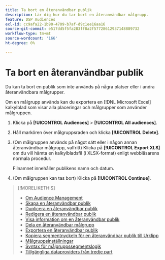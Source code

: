 ```yaml
---
title: Ta bort en återanvändbar publik
description: Lär dig hur du tar bort en återanvändbar målgrupp.
feature: DSP Audiences
exl-id: cc9afa22-1b90-4709-b7af-d9c1ee16aa16
source-git-commit: e517dd5f5fa283ff8a2f57728612937148889732
workflow-type: tm+mt
source-wordcount: '166'
ht-degree: 0%

---
```


# Ta bort en återanvändbar publik

Du kan ta bort en publik som inte används på några platser eller i andra återanvändbara målgrupper.

Om en målgrupp används kan du exportera en [!DNL Microsoft Excel] kalkylblad som visar alla placeringar och målgrupper som använder målgruppen.

1. Klicka på **[!UICONTROL Audiences]** > **[!UICONTROL All audiences]**.

1. Håll markören över målgruppsraden och klicka **[!UICONTROL Delete]**.

1. (Om målgruppen används på något sätt eller i någon annan återanvändbar målgrupp, valfritt) Klicka på **[!UICONTROL Export XLS]** om du vill hämta en kalkylbladsfil (i XLSX-format) enligt webbläsarens normala procedur.

   Filnamnet innehåller publikens namn och datum.

1. (Om målgruppen kan tas bort) Klicka på **[!UICONTROL Continue]**.

>[!MORELIKETHIS]
>
>* [Om Audience Management](audience-about.md)
>* [Skapa en återanvändbar publik](reusable-audience-create.md)
>* [Duplicera en återanvändbar publik](reusable-audience-duplicate.md)
>* [Redigera en återanvändbar publik](reusable-audience-edit.md)
>* [Visa information om en återanvändbar publik](reusable-audience-view-details.md)
>* [Dela en återanvändbar målgrupp](reusable-audience-share.md)
>* [Exportera en återanvändbar publik](reusable-audience-export.md)
>* [Kopiera segmentnyckeln för en återanvändbar publik till Urklipp](reusable-audience-clipboard.md)
>* [Målgruppsinställningar](audience-settings.md)
>* [Syntax för målgruppssegmentslogik](audience-segment-logic-syntax.md)
>* [Tillgängliga dataproviders från tredje part](third-party-data-providers.md)
